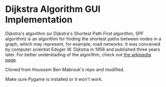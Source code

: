 # Dijkstra Algorithm GUI Implementation

Dijkstra's algorithm (or Dijkstra's Shortest Path First algorithm, SPF algorithm) is an algorithm for finding the shortest paths between nodes in a graph, which may represent, for example, road networks. It was conceived by computer scientist Edsger W. Dijkstra in 1956 and published three years later. For better understading of the algorithm, check out [the wikipedia page](https://en.wikipedia.org/wiki/Dijkstra%27s_algorithm).

Cloned from Houssem Ben Mabrouk's repo and modified.

Make sure Pygame is installed or it won't work.